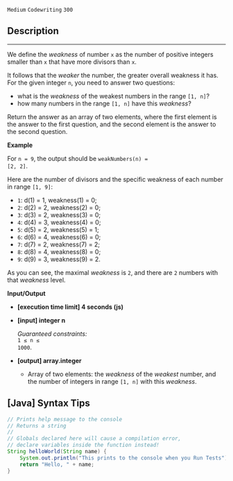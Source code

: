 `Medium`	`Codewriting` 	`300`

## Description

---

We define the _weakness_ of number <code>x</code> as the number of positive integers smaller than <code>x</code> that have more divisors than <code>x</code>.

It follows that the _weaker_ the number, the greater overall weakness it has. For the given integer <code>n</code>, you need to answer two questions:
- what is the _weakness_ of the weakest numbers in the range <code>[1, n]</code>?
- how many numbers in the range <code>[1, n]</code> have this _weakness_?

Return the answer as an array of two elements, where the first element is the answer to the first question, and the second element is the answer to the second question.

**Example**

For <code>n = 9</code>, the output should be
<code>weakNumbers(n) = [2, 2]</code>.

Here are the number of divisors and the specific weakness of each number in range <code>[1, 9]</code>:

- <code>1</code>: d(1) = 1, weakness(1) = 0;
- <code>2</code>: d(2) = 2, weakness(2) = 0;
- <code>3</code>: d(3) = 2, weakness(3) = 0;
- <code>4</code>: d(4) = 3, weakness(4) = 0;
- <code>5</code>: d(5) = 2, weakness(5) = 1;
- <code>6</code>: d(6) = 4, weakness(6) = 0;
- <code>7</code>: d(7) = 2, weakness(7) = 2;
- <code>8</code>: d(8) = 4, weakness(8) = 0;
- <code>9</code>: d(9) = 3, weakness(9) = 2.

As you can see, the maximal _weakness_ is <code>2</code>, and there are <code>2</code> numbers with that _weakness_ level.

**Input/Output**

- **[execution time limit] 4 seconds (js)**

- **[input] integer n**

  _Guaranteed constraints:_<br>
  <code>1 ≤ n ≤ 1000</code>.

- **[output] array.integer**
  - Array of two elements: the _weakness_ of the _weakest_ number, and the number of integers in range <code>[1, n]</code> with this _weakness_.

## [Java] Syntax Tips

``` java
// Prints help message to the console
// Returns a string
// 
// Globals declared here will cause a compilation error,
// declare variables inside the function instead!
String helloWorld(String name) {
    System.out.println("This prints to the console when you Run Tests");
    return "Hello, " + name;
}
```
